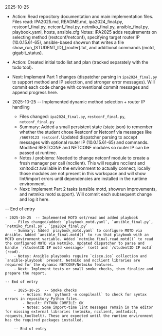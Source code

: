2025-10-25

- Action: Read repository documentation and main implementation files.
	Files read: IPA2025.md, README.md, ipa2024_final.py, restconf_final.py, netconf_final.py, netmiko_final.py, ansible_final.py, playbook.yaml, hosts, ansible.cfg
	Notes: IPA2025 adds requirements on selecting method (restconf/netconf), specifying target router IP (10.0.15.61-65), ansible-based showrun that writes a file show_run_[STUDENT_ID]_[router].txt, and additional commands (motd, gigabit_status).

- Action: Created initial todo list and plan (tracked separately with the todo tool).

- Next: Implement Part 1 changes (dispatcher parsing in `ipa2024_final.py` to support method and IP selection, and stronger error messages). Will commit each code change with conventional commit messages and append progress here.

- 2025-10-25  -- Implemented dynamic method selection + router IP handling
	- Files changed: `ipa2024_final.py`, `restconf_final.py`, `netconf_final.py`
	- Summary: Added a small persistent state (state.json) to remember whether the student chose Restconf or Netconf via messages like `/66070123 restconf`. Updated dispatcher parsing to accept messages with optional router IP (10.0.15.61-65) and commands. Modified RESTCONF and NETCONF modules so router IP can be passed at runtime.
	- Notes / problems: Needed to change netconf module to create a fresh manager per call (ncclient). This will require ncclient and xmltodict available in the environment to actually connect; locally those modules are not present in this workspace and will show lint/import errors until dependencies are installed in the runtime environment.
	- Next: Implement Part 2 tasks (ansible motd, showrun improvements, and netmiko motd support). Will commit each subsequent change and log it here.

-- End of entry

	- 2025-10-25  -- Implemented MOTD set/read and added playbook
		- Files changed/added: `playbook_motd.yaml`, `ansible_final.py`, `netmiko_final.py`, `ipa2024_final.py`
		- Summary: Added `playbook_motd.yaml` to configure MOTD via Ansible. Added `ansible_final.motd()` to run that playbook with an MOTD environment variable. Added `netmiko_final.read_motd()` to read the configured MOTD via Netmiko. Updated dispatcher to parse and handle `/studentID IP motd <message>` (set) and `/studentID IP motd` (read).
		- Notes: Ansible playbooks require `cisco.ios` collection and `ansible-playbook` present. Netmiko and ncclient libraries are required for the dynamic NETCONF/Netmiko features.
		- Next: Implement tests or small smoke checks, then finalize and prepare the report.

	-- End of entry

		- 2025-10-25  -- Smoke checks
			- Action: Ran `python3 -m compileall` to check for syntax errors in repository Python files.
			- Result: PYTHON COMPILE: OK
			- Notes: Some import-time lint messages remain in the editor for missing external libraries (netmiko, ncclient, xmltodict, requests_toolbelt). These are expected until the runtime environment has the required packages installed.

		-- End of entry

